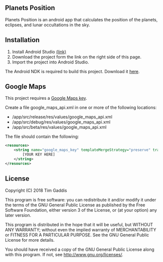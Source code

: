## Planets Position

Planets Position is an android app that calculates the position of the planets,
eclipses, and lunar occultations in the sky.

## Installation

1. Install Android Studio [(link)](http://developer.android.com/sdk/index.html)
2. Download the project form the link on the right side of this page.
3. Import the project into Android Studio.

The Android NDK is required to build this project.  Download it [here](http://developer.android.com/tools/sdk/ndk/index.html).

## Google Maps

This project requires a [Google Maps key](https://developers.google.com/maps/documentation/android/start).

Create a file google_maps_api.xml in one or more of the following locations:

 - /app/src/release/res/values/google_maps_api.xml
 - /app/src/debug/res/values/google_maps_api.xml
 - /app/src/beta/res/values/google_maps_api.xml

The file should contain the following:
```xml
<resources>
    <string name="google_maps_key" templateMergeStrategy="preserve" translatable="false">
        [YOUR KEY HERE]
    </string>
</resources>
```

## License

Copyright (C) 2018 Tim Gaddis

This program is free software: you can redistribute it and/or modify
it under the terms of the GNU General Public License as published by
the Free Software Foundation, either version 3 of the License, or
(at your option) any later version.

This program is distributed in the hope that it will be useful,
but WITHOUT ANY WARRANTY; without even the implied warranty of
MERCHANTABILITY or FITNESS FOR A PARTICULAR PURPOSE.  See the
GNU General Public License for more details.

You should have received a copy of the GNU General Public License
along with this program.  If not, see <http://www.gnu.org/licenses/>.

